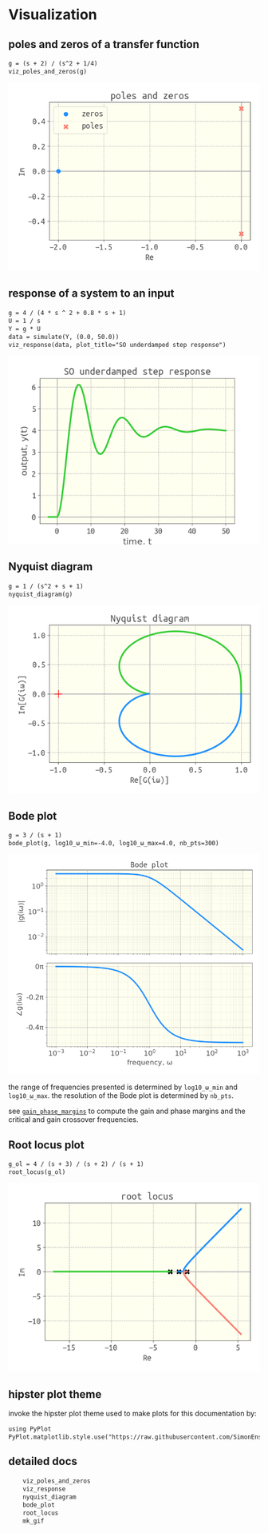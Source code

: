 # Visualization

## poles and zeros of a transfer function

```
g = (s + 2) / (s^2 + 1/4)
viz_poles_and_zeros(g)
```

![](example_poles_and_zeros.png)

## response of a system to an input

```
g = 4 / (4 * s ^ 2 + 0.8 * s + 1)
U = 1 / s
Y = g * U
data = simulate(Y, (0.0, 50.0))
viz_response(data, plot_title="SO underdamped step response")
```

![](SO_underdamped_step_response.png)

## Nyquist diagram

```
g = 1 / (s^2 + s + 1)
nyquist_diagram(g)
```

![](example_nyquist.png)

## Bode plot

```
g = 3 / (s + 1)
bode_plot(g, log10_ω_min=-4.0, log10_ω_max=4.0, nb_pts=300)
```

![](example_bode.png)

the range of frequencies presented is determined by `log10_ω_min` and `log10_ω_max`. the resolution of the Bode plot is determined by `nb_pts`.

see [`gain_phase_margins`](@ref) to compute the gain and phase margins and the critical and gain crossover frequencies.

## Root locus plot

```
g_ol = 4 / (s + 3) / (s + 2) / (s + 1)
root_locus(g_ol)
```

![](example_root_locus.png)

## hipster plot theme

invoke the hipster plot theme used to make plots for this documentation by:

```
using PyPlot
PyPlot.matplotlib.style.use("https://raw.githubusercontent.com/SimonEnsemble/Controlz.jl/master/src/hipster.mplstyle")
```

## detailed docs

```@docs
    viz_poles_and_zeros
    viz_response
    nyquist_diagram
    bode_plot
    root_locus
    mk_gif
```
